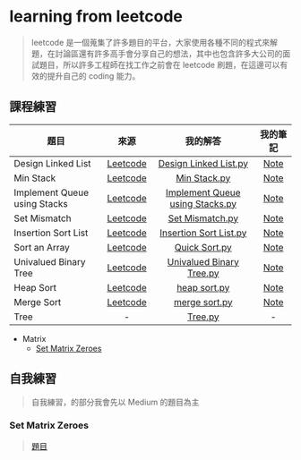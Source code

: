 # learning from leetcode 
> leetcode 是一個蒐集了許多題目的平台，大家使用各種不同的程式來解題，在討論區還有許多高手會分享自己的想法，其中也包含許多大公司的面試題目，所以許多工程師在找工作之前會在 leetcode 刷題，在這邊可以有效的提升自己的 coding 能力。

## 課程練習
|題目|來源|我的解答|我的筆記|
|-|:-:|:-:|:-:|
|Design Linked List|[Leetcode](https://leetcode.com/problems/design-linked-list/)|[Design Linked List.py](Design%20Linked%20List.py)|[Note](https://github.com/aaron1aaron2/my-learning-note/blob/master/week2)
|Min Stack|[Leetcode](https://leetcode.com/problems/min-stack/)|[Min Stack.py](Min%20Stack.py)|[Note](https://github.com/aaron1aaron2/my-learning-note/tree/master/week3)
|Implement Queue using Stacks|[Leetcode](https://leetcode.com/problems/implement-queue-using-stacks/)|[Implement Queue using Stacks.py](Implement%20Queue%20using%20Stacks.py)|[Note](https://github.com/aaron1aaron2/my-learning-note/tree/master/week3)
|Set Mismatch|[Leetcode](https://leetcode.com/problems/set-mismatch/)|[Set Mismatch.py](Set%20Mismatch.py)|[Note](https://github.com/aaron1aaron2/my-learning-note/blob/master/week4/readme.md#set)
|Insertion Sort List|[Leetcode](https://leetcode.com/problems/insertion-sort-list/)|[Insertion Sort List.py](Insertion%20Sort%20List.py)|[Note](https://github.com/aaron1aaron2/my-learning-note/tree/master/week4)
|Sort an Array|[Leetcode](https://leetcode.com/problems/sort-an-array/)|[Quick Sort.py](Quick%20Sort.py)|[Note](https://github.com/aaron1aaron2/my-learning-note/tree/master/week5)
|Univalued Binary Tree|[Leetcode](https://leetcode.com/problems/univalued-binary-tree/)|[Univalued Binary Tree.py](Univalued%20Binary%20Tree.py)|[Note](https://github.com/aaron1aaron2/my-learning-note/blob/master/week6/readme.md)
|Heap Sort|[Leetcode](https://leetcode.com/problems/sort-an-array/)|[heap sort.py](https://github.com/aaron1aaron2/my-learning-note/blob/master/HW2/heap_sort_06170214.py)|[Note](https://github.com/aaron1aaron2/my-learning-note/tree/master/week6)
|Merge Sort|[Leetcode](https://leetcode.com/problems/sort-an-array/)|[merge sort.py](https://github.com/aaron1aaron2/my-learning-note/blob/master/HW2/merge_sort_06170214.py)|[Note](https://github.com/aaron1aaron2/my-learning-note/tree/master/week7)
|Tree| - |[Tree.py](https://github.com/aaron1aaron2/my-learning-note/blob/master/leet%20code/Tree.py)|-
- Matrix
  - [Set Matrix Zeroes](#set-matrix-zeroes)

## 自我練習
> 自我練習，的部分我會先以 Medium 的題目為主
### Set Matrix Zeroes
> [題目](https://leetcode.com/problems/set-matrix-zeroes/)
